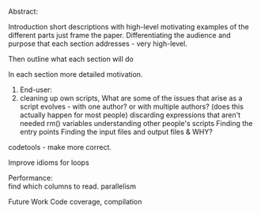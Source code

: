 

Abstract:

Introduction
  short descriptions with high-level motivating examples of the different parts just frame the
  paper. Differentiating the audience and purpose that each section addresses - very high-level. 
  <!-- (End user, clean up
  own script, other people's script, better R code, validation (more informative of findGlobals()), efficiency, validation.)-->
   
  Then outline what each section will do
  
  In each section more detailed motivation.

1. End-user: 
 1. cleaning up own scripts, 
   What are some of the issues that arise as a script evolves - with one author?  or with multiple  authors?  (does this actually happen for most people)
   discarding expressions that aren't needed
   rm() variables
 understanding other people's scripts
   Finding the entry points
   Finding the input files and output files & WHY?


   codetools - make more correct.
   
Improve idioms
       for loops
	   
Performance:	   
   find which columns to read.
   parallelism


Future Work
 Code coverage, compilation
